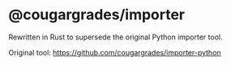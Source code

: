# @cougargrades/importer
Rewritten in Rust to supersede the original Python importer tool.

Original tool: https://github.com/cougargrades/importer-python